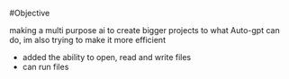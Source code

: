 #Objective

making a multi purpose ai to create bigger projects to what Auto-gpt can do, im also trying to make it more efficient

- added the ability to open, read and write files
- can run files


